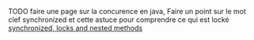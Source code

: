 TODO faire une page sur la concurence en java,
Faire un point sur le mot clef synchronized et cette astuce pour comprendre ce qui est locké
[synchronized, locks and nested methods](http://stackoverflow.com/questions/10825124/locks-and-nested-synchronized-methods)
